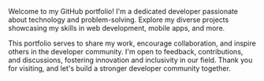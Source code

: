 Welcome to my GitHub portfolio! I'm a dedicated developer passionate about technology and problem-solving. Explore my diverse projects showcasing my skills in web development, mobile apps, and more.

This portfolio serves to share my work, encourage collaboration, and inspire others in the developer community. I'm open to feedback, contributions, and discussions, fostering innovation and inclusivity in our field. Thank you for visiting, and let's build a stronger developer community together.
